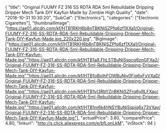 {
	"title": "Original FUUMY FZ 316 SS RDTA RDA 5ml Rebuildable Dripping Dripper Mech Tank DIY Kayfun Made by Zombie High Quality",
	"date": "2018-10-31 10:30:20",
	"SubCat": ["Electronics"],
	"categories": ["Electronic Cigarettes"],
	"thumbnailImage": "https://ae01.alicdn.com/kf/HTB1RKH6b8nTBKNjSZPfq6zf1XXa1/Original-FUUMY-FZ-316-SS-RDTA-RDA-5ml-Rebuildable-Dripping-Dripper-Mech-Tank-DIY-Kayfun-Made.jpg_220x220.jpg",
	"BigImage": ["https://ae01.alicdn.com/kf/HTB1RKH6b8nTBKNjSZPfq6zf1XXa1/Original-FUUMY-FZ-316-SS-RDTA-RDA-5ml-Rebuildable-Dripping-Dripper-Mech-Tank-DIY-Kayfun-Made.jpg","https://ae01.alicdn.com/kf/HTB1a8.FhL5TBuNjSspcq6znGFXa2/Original-FUUMY-FZ-316-SS-RDTA-RDA-5ml-Rebuildable-Dripping-Dripper-Mech-Tank-DIY-Kayfun-Made.jpg","https://ae01.alicdn.com/kf/HTB1oBoIhFOWBuNjy0Fiq6xFxVXaD/Original-FUUMY-FZ-316-SS-RDTA-RDA-5ml-Rebuildable-Dripping-Dripper-Mech-Tank-DIY-Kayfun-Made.jpg","https://ae01.alicdn.com/kf/HTB1vl3RbYZnBKNjSZFrq6yRLFXao/Original-FUUMY-FZ-316-SS-RDTA-RDA-5ml-Rebuildable-Dripping-Dripper-Mech-Tank-DIY-Kayfun-Made.jpg","https://ae01.alicdn.com/kf/HTB1m6k4hNSYBuNjSspjq6x73VXay/Original-FUUMY-FZ-316-SS-RDTA-RDA-5ml-Rebuildable-Dripping-Dripper-Mech-Tank-DIY-Kayfun-Made.jpg"],
	"actualPrice": 3.80,
	"comparePrice": 4.80,
	"linkurl": "http://s.click.aliexpress.com/e/bfLonLkM",
	"inStock": 94
}
